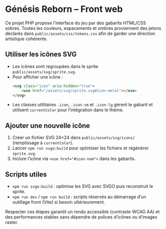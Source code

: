 # Génésis Reborn – Front web

Ce projet PHP propose l’interface du jeu par des gabarits HTML/CSS sobres. Toutes les couleurs, espacements et ombres proviennent des jetons déclarés dans `public/assets/css/tokens.css` afin de garder une direction artistique cohérente.

## Utiliser les icônes SVG
- Les icônes sont regroupées dans le sprite `public/assets/svg/sprite.svg`.
- Pour afficher une icône :
  ```html
  <svg class="icon" aria-hidden="true">
      <use href="/assets/svg/sprite.svg#icon-metal"></use>
  </svg>
  ```
- Les classes utilitaires `.icon`, `.icon-sm` et `.icon-lg` gèrent le gabarit et utilisent `currentColor` pour l’intégration dans le thème.

## Ajouter une nouvelle icône
1. Créer un fichier SVG 24×24 dans `public/assets/svg/icons/` (remplissage à `currentColor`).
2. Lancer `npm run svgo:build` pour optimiser les fichiers et régénérer `sprite.svg`.
3. Inclure l’icône via `<use href="#icon-nom">` dans les gabarits.

## Scripts utiles
- `npm run svgo:build` : optimise les SVG avec SVGO puis reconstruit le sprite.
- `npm run dev` / `npm run build` : scripts réservés au démarrage d’un outillage front (Vite) si besoin ultérieurement.

Respecter ces étapes garantit un rendu accessible (contraste WCAG AA) et des performances stables sans dépendre de polices d’icônes ou d’images raster.
